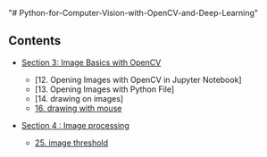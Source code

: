 "# Python-for-Computer-Vision-with-OpenCV-and-Deep-Learning" 
## Contents
- [Section 3: Image Basics with OpenCV](https://github.com/Hasanshovon/Python-for-Computer-Vision-with-OpenCV-and-Deep-Learning/tree/eae6cab4a9633fc3d4155e9dd14b8177ae1bba6f/3-%20Image%20basics%20with%20openCV)
  - [12. Opening Images with OpenCV in Jupyter Notebook]
  - [13. Opening Images with Python File]
  - [14. drawing on images]
  - [16. drawing with mouse](https://github.com/Hasanshovon/Python-for-Computer-Vision-with-OpenCV-and-Deep-Learning/tree/eae6cab4a9633fc3d4155e9dd14b8177ae1bba6f/3-%20Image%20basics%20with%20openCV/16-drawing%20with%20mouse)
  
- [Section 4 : Image processing](https://github.com/Hasanshovon/Python-for-Computer-Vision-with-OpenCV-and-Deep-Learning/tree/2e95bf5b9b319c1e45a62449c3272baba99a69b6/4-%20image%20processing)
  - [25. image threshold](https://github.com/Hasanshovon/Python-for-Computer-Vision-with-OpenCV-and-Deep-Learning/blob/03fdef970950a438cf0c00199fea840e161f6d1f/4-%20image%20processing/25-%20image%20thresholding.ipynb)
